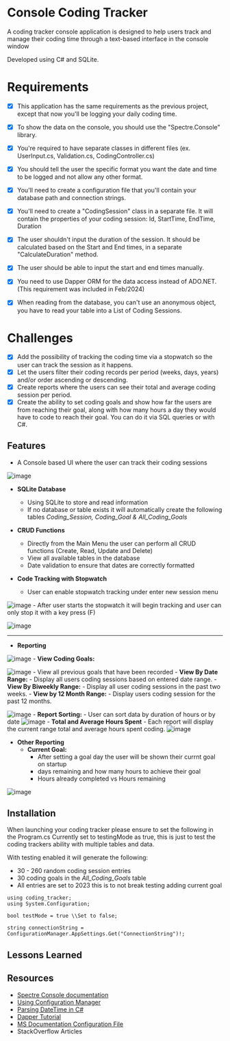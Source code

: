 ﻿# Console Coding Tracker
A coding tracker console application is designed to help users track and manage their coding time through a text-based interface in the console window

Developed using C# and SQLite.

# Requirements
- [X] This application has the same requirements as the previous project, except that now you'll be logging your daily coding time.
- [x] To show the data on the console, you should use the "Spectre.Console" library.
- [x] You're required to have separate classes in different files (ex. UserInput.cs, Validation.cs, CodingController.cs)
- [x] You should tell the user the specific format you want the date and time to be logged and not allow any other format.
- [x] You'll need to create a configuration file that you'll contain your database path and connection strings.
- [x] You'll need to create a "CodingSession" class in a separate file. It will contain the properties of your coding session: Id, StartTime, EndTime, Duration
- [x] The user shouldn't input the duration of the session. It should be calculated based on the Start and End times, in a separate "CalculateDuration" method.
- [x] The user should be able to input the start and end times manually.
- [x] You need to use Dapper ORM for the data access instead of ADO.NET. (This requirement was included in Feb/2024)
- [x] When reading from the database, you can't use an anonymous object, you have to read your table into a List of Coding Sessions.


# Challenges
- [x] Add the possibility of tracking the coding time via a stopwatch so the user can track the session as it happens.
- [x] Let the users filter their coding records per period (weeks, days, years) and/or order ascending or descending.
- [x] Create reports where the users can see their total and average coding session per period.
- [x] Create the ability to set coding goals and show how far the users are from reaching their goal, along with how many hours a day they would have to code to reach their goal. You can do it via SQL queries or with C#.

## Features
* A Console based UI where the user can track their coding sessions

![image](https://github.com/GetTeched/CodeReviews.Console.CodingTracker/assets/1556111/0ddb6bf1-c0de-4470-a97c-36acd6a52c06)

* **SQLite Database**
     - Using SQLite to store and read information
     - If no database or table exists it will automatically create the following tables _Coding_Session, Coding_Goal & All_Coding_Goals_
 
* **CRUD Functions**
    - Directly from the Main Menu the user can perform all CRUD functions (Create, Read, Update and Delete)
    - View all available tables in the database
    - Date validation to ensure that dates are correctly formatted

* **Code Tracking with Stopwatch**
    - User can enable stopwatch tracking under enter new session menu 

![image](https://github.com/GetTeched/CodeReviews.Console.CodingTracker/assets/1556111/b1e2d279-49c3-4874-8cd1-8dc27790cfc8)
    - After user starts the stopwatch it will begin tracking and user can only stop it with a key press (F) 
    
![image](https://github.com/GetTeched/CodeReviews.Console.CodingTracker/assets/1556111/7c5969b5-8742-4d17-ae98-e6e0c6a44b30)

---
* **Reporting** 

![image](https://github.com/GetTeched/CodeReviews.Console.CodingTracker/assets/1556111/060d2263-127e-49a1-b9bd-3e8e690dd2d7)
    - **View Coding Goals:**

![image](https://github.com/GetTeched/CodeReviews.Console.CodingTracker/assets/1556111/50210fb4-50c2-4195-8ef4-0082646ec78f)
        - View all previous goals that have been recorded
    - **View By Date Range:**
        - Display all users coding sessions based on entered date range.
    - **View By Biweekly Range:**
        - Display all user coding sessions in the past two weeks.
    - **View by 12 Month Range:**
        - Display users coding session for the past 12 months.

 ![image](https://github.com/GetTeched/CodeReviews.Console.CodingTracker/assets/1556111/693ca9d8-ca5b-49d7-886e-cde2abad65c5)
    - **Report Sorting:**
        - User can sort data by duration of hours or by date 
        ![image](https://github.com/GetTeched/CodeReviews.Console.CodingTracker/assets/1556111/441ab7d7-147e-4afa-9487-bc59581fd2bf)
    - **Total and Average Hours Spent**
        - Each report will display the current range total and average hours spent coding. 
 ![image](https://github.com/GetTeched/CodeReviews.Console.CodingTracker/assets/1556111/cf70479a-4092-4466-b5f1-674a854fb410)
* **Other Reporting**
    - **Current Goal:**
        - After setting a goal day the user will be shown their currnt goal on startup
        - days remaining and how many hours to achieve their goal
        - Hours already completed vs Hours remaining
        
![image](https://github.com/GetTeched/CodeReviews.Console.CodingTracker/assets/1556111/253063fc-cf10-4e7a-a279-9dd4f0bb5620)

## Installation
When launching your coding tracker please ensure to set the following in the Program.cs
Currently set to testingMode as true, this is just to test the coding trackers ability with multiple tables and data.

With testing enabled it will generate the following:
* 30 - 260 random coding session entries
* 30 coding goals in the _All_Coding_Goals_ table
* All entries are set to 2023 this is to not break testing adding current goal

```
using coding_tracker;
using System.Configuration;

bool testMode = true \\Set to false;

string connectionString = ConfigurationManager.AppSettings.Get("ConnectionString")!;
```

## Lessons Learned



## Resources
- [Spectre Console documentation](https://spectreconsole.net/)
- [Using Configuration Manager](https://docs.microsoft.com/en-us/troubleshoot/dotnet/csharp/store-custom-information-config-file)
- [Parsing DateTime in C#](https://stackoverflow.com/questions/3719/how-to-validate-a-datetime-in-c)
- [Dapper Tutorial](https://www.learndapper.com/)
- [MS Documentation Configuration File](https://docs.microsoft.com/en-us/troubleshoot/dotnet/csharp/store-custom-information-config-file)
- StackOverflow Articles